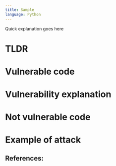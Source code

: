 ```yaml
---
title: Sample
language: Python
---
```


Quick explanation goes here

# TLDR

# Vulnerable code

# Vulnerability explanation

# Not vulnerable code

# Example of attack

## References:
